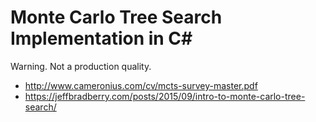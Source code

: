 # Monte Carlo Tree Search Implementation in C#

Warning. Not a production quality.

* http://www.cameronius.com/cv/mcts-survey-master.pdf
* https://jeffbradberry.com/posts/2015/09/intro-to-monte-carlo-tree-search/

